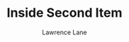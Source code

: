 ---
title: "Inside Second Item"
#date: 2018-12-03
draft: false
categories:
tags: ["reports", "asg" ]
author: Lawrence Lane
---